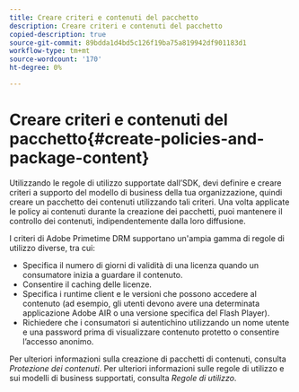 ```yaml
---
title: Creare criteri e contenuti del pacchetto
description: Creare criteri e contenuti del pacchetto
copied-description: true
source-git-commit: 89bdda1d4bd5c126f19ba75a819942df901183d1
workflow-type: tm+mt
source-wordcount: '170'
ht-degree: 0%

---
```



# Creare criteri e contenuti del pacchetto{#create-policies-and-package-content}

Utilizzando le regole di utilizzo supportate dall’SDK, devi definire e creare criteri a supporto del modello di business della tua organizzazione, quindi creare un pacchetto dei contenuti utilizzando tali criteri. Una volta applicate le policy ai contenuti durante la creazione dei pacchetti, puoi mantenere il controllo dei contenuti, indipendentemente dalla loro diffusione.

I criteri di Adobe Primetime DRM supportano un&#39;ampia gamma di regole di utilizzo diverse, tra cui:

* Specifica il numero di giorni di validità di una licenza quando un consumatore inizia a guardare il contenuto.
* Consentire il caching delle licenze.
* Specifica i runtime client e le versioni che possono accedere al contenuto (ad esempio, gli utenti devono avere una determinata applicazione Adobe AIR o una versione specifica del Flash Player).
* Richiedere che i consumatori si autentichino utilizzando un nome utente e una password prima di visualizzare contenuto protetto o consentire l’accesso anonimo.

Per ulteriori informazioni sulla creazione di pacchetti di contenuti, consulta *Protezione dei contenuti*. Per ulteriori informazioni sulle regole di utilizzo e sui modelli di business supportati, consulta *Regole di utilizzo*.
